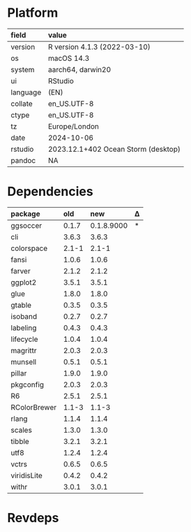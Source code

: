 # Platform

|field    |value                               |
|:--------|:-----------------------------------|
|version  |R version 4.1.3 (2022-03-10)        |
|os       |macOS 14.3                          |
|system   |aarch64, darwin20                   |
|ui       |RStudio                             |
|language |(EN)                                |
|collate  |en_US.UTF-8                         |
|ctype    |en_US.UTF-8                         |
|tz       |Europe/London                       |
|date     |2024-10-06                          |
|rstudio  |2023.12.1+402 Ocean Storm (desktop) |
|pandoc   |NA                                  |

# Dependencies

|package      |old   |new        |Δ  |
|:------------|:-----|:----------|:--|
|ggsoccer     |0.1.7 |0.1.8.9000 |*  |
|cli          |3.6.3 |3.6.3      |   |
|colorspace   |2.1-1 |2.1-1      |   |
|fansi        |1.0.6 |1.0.6      |   |
|farver       |2.1.2 |2.1.2      |   |
|ggplot2      |3.5.1 |3.5.1      |   |
|glue         |1.8.0 |1.8.0      |   |
|gtable       |0.3.5 |0.3.5      |   |
|isoband      |0.2.7 |0.2.7      |   |
|labeling     |0.4.3 |0.4.3      |   |
|lifecycle    |1.0.4 |1.0.4      |   |
|magrittr     |2.0.3 |2.0.3      |   |
|munsell      |0.5.1 |0.5.1      |   |
|pillar       |1.9.0 |1.9.0      |   |
|pkgconfig    |2.0.3 |2.0.3      |   |
|R6           |2.5.1 |2.5.1      |   |
|RColorBrewer |1.1-3 |1.1-3      |   |
|rlang        |1.1.4 |1.1.4      |   |
|scales       |1.3.0 |1.3.0      |   |
|tibble       |3.2.1 |3.2.1      |   |
|utf8         |1.2.4 |1.2.4      |   |
|vctrs        |0.6.5 |0.6.5      |   |
|viridisLite  |0.4.2 |0.4.2      |   |
|withr        |3.0.1 |3.0.1      |   |

# Revdeps

